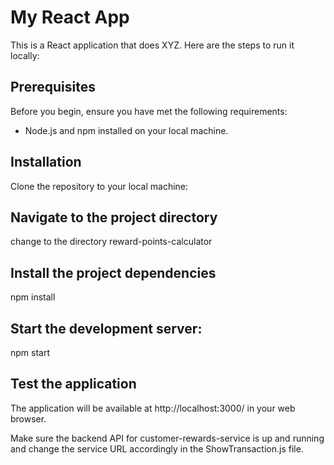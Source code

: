 # My React App

This is a React application that does XYZ. Here are the steps to run it locally:

## Prerequisites

Before you begin, ensure you have met the following requirements:

- Node.js and npm installed on your local machine.

## Installation

Clone the repository to your local machine:

## Navigate to the project directory

change to the directory reward-points-calculator

## Install the project dependencies

npm install

## Start the development server:

npm start

## Test the application

The application will be available at http://localhost:3000/ in your web browser.

Make sure the backend API for customer-rewards-service is up and running and change the service URL accordingly in the ShowTransaction.js file.


